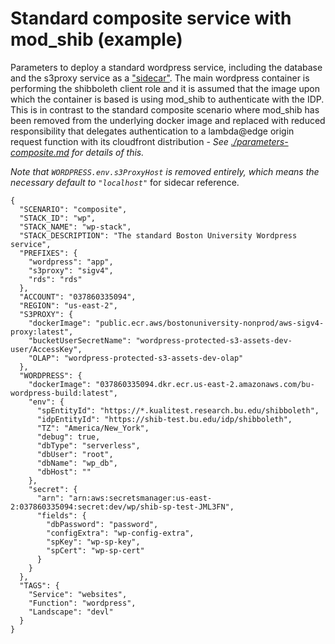 # Standard composite service with mod_shib (example)

Parameters to deploy a standard wordpress service, including the database and the s3proxy service as a ["sidecar"](https://docs.aws.amazon.com/AmazonECS/latest/bestpracticesguide/fargate-security-considerations.html).
The main wordpress container is performing the shibboleth client role and it is assumed that the image upon which the container is based is using mod_shib to authenticate with the IDP. This is in contrast to the standard composite scenario where mod_shib has been removed from the underlying docker image and replaced with reduced responsibility that delegates authentication to a lambda@edge origin request function with its cloudfront distribution - *See [./parameters-composite.md](,/parameters-composite.md) for details of this.*

*Note that `WORDPRESS.env.s3ProxyHost` is removed entirely, which means the necessary default to `"localhost"`* for sidecar reference.

```
{
  "SCENARIO": "composite",
  "STACK_ID": "wp",
  "STACK_NAME": "wp-stack",
  "STACK_DESCRIPTION": "The standard Boston University Wordpress service",
  "PREFIXES": {
    "wordpress": "app",
    "s3proxy": "sigv4",
    "rds": "rds"
  },
  "ACCOUNT": "037860335094",
  "REGION": "us-east-2",
  "S3PROXY": {
    "dockerImage": "public.ecr.aws/bostonuniversity-nonprod/aws-sigv4-proxy:latest",
    "bucketUserSecretName": "wordpress-protected-s3-assets-dev-user/AccessKey",
    "OLAP": "wordpress-protected-s3-assets-dev-olap"
  },
  "WORDPRESS": {
    "dockerImage": "037860335094.dkr.ecr.us-east-2.amazonaws.com/bu-wordpress-build:latest",
    "env": {
      "spEntityId": "https://*.kualitest.research.bu.edu/shibboleth",
      "idpEntityId": "https://shib-test.bu.edu/idp/shibboleth",
      "TZ": "America/New_York",
      "debug": true,
      "dbType": "serverless",
      "dbUser": "root",
      "dbName": "wp_db",
      "dbHost": ""
    },
    "secret": {
      "arn": "arn:aws:secretsmanager:us-east-2:037860335094:secret:dev/wp/shib-sp-test-JML3FN",
      "fields": {
        "dbPassword": "password",
        "configExtra": "wp-config-extra",
        "spKey": "wp-sp-key",
        "spCert": "wp-sp-cert"
      }      
    }
  },
  "TAGS": {
    "Service": "websites",
    "Function": "wordpress",
    "Landscape": "devl"
  }
}
```

